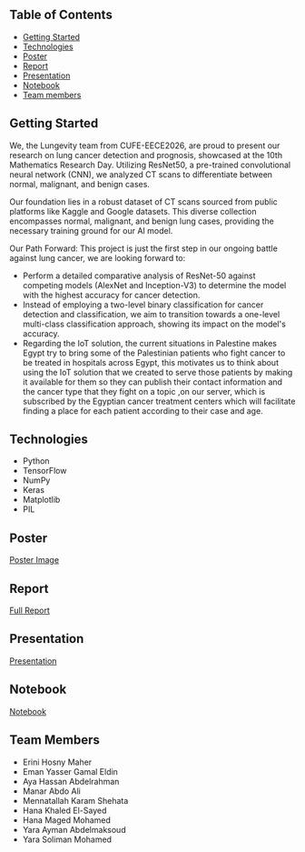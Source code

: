 ## Table of Contents

* [Getting Started](#getting-started)
* [Technologies](#technologies)
* [Poster](#poster)
* [Report](#report)
* [Presentation](#presentation)
* [Notebook](#notebook)
* [Team members](#team-members)

## Getting Started
We, the Lungevity team from CUFE-EECE2026, are proud to present our research on lung cancer detection and prognosis, showcased at the 10th Mathematics Research Day. Utilizing ResNet50, a pre-trained convolutional neural network (CNN), we analyzed CT scans to differentiate between normal, malignant, and benign cases.

Our foundation lies in a robust dataset of CT scans sourced from public platforms like Kaggle and Google datasets. This diverse collection encompasses normal, malignant, and benign lung cases, providing the necessary training ground for our AI model.

Our Path Forward:
This project is just the first step in our ongoing battle against lung cancer, we are looking forward to: 
* Perform a detailed comparative analysis of ResNet-50 against competing models (AlexNet and 
Inception-V3) to determine the model with the highest accuracy for cancer detection.
* Instead of employing a two-level binary classification for cancer detection and classification, we 
aim to transition towards a one-level multi-class classification approach, showing its impact on 
the model's accuracy.
* Regarding the IoT solution, the current situations in Palestine makes Egypt try to bring some of 
the Palestinian patients who fight cancer to be treated in hospitals across Egypt, this motivates 
us to think about using the IoT solution that we created to serve those patients by making it 
available for them so they can publish their contact information and the cancer type that they 
fight on a topic ,on our server, which is subscribed by the Egyptian cancer treatment centers 
which will facilitate finding a place for each patient according to their case and age.


## Technologies
- Python
- TensorFlow
- NumPy
- Keras
- Matplotlib
- PIL


## Poster
[Poster Image](Lungevity_team_poster.pdf)


## Report

[Full Report](Lungevity_team_FinalReport.pdf)

## Presentation
[Presentation](Lungevity_team_presentation.pptx)

## Notebook
[Notebook](https://colab.research.google.com/drive/1MW95A6dtN7-isAp6lO3sGsEo3_PENubE)

## Team Members
- Erini Hosny Maher 
- Eman Yasser Gamal Eldin 
- Aya Hassan Abdelrahman 
- Manar Abdo Ali 
- Mennatallah Karam Shehata 
- Hana Khaled El-Sayed 
- Hana Maged Mohamed 
- Yara Ayman Abdelmaksoud 
- Yara Soliman Mohamed 
